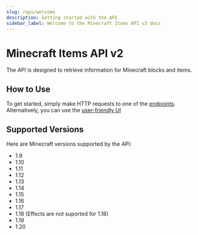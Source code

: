 ```yaml
---
slug: /api/welcome
description: Getting started with the API
sidebar_label: Welcome to the Minecraft Items API v2 docs
---
```


# Minecraft Items API v2
The API is designed to retrieve information for Minecraft blocks and items.

## How to Use
To get started, simply make HTTP requests to one of the [endpoints](/api/available-endpoints). Alternatively, you can use the [user-friendly UI](https://api.petarmc.com)

## Supported Versions

Here are Minecraft versions supported by the API:

- 1.9
- 1.10
- 1.11
- 1.12
- 1.13
- 1.14
- 1.15
- 1.16
- 1.17
- 1.18 (Effects are not suported for 1.18)
- 1.19
- 1.20

